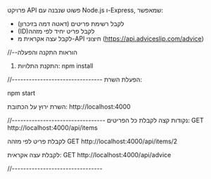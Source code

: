
פרויקט API פשוט שנבנה עם Node.js ו-Express, שמאפשר:
- לקבל רשימת פריטים (דאטה דמה בזיכרון)
- (ID)לקבל פריט יחיד לפי מזהה 
- לקבל עצה אקראית מ-API חיצוני 
(https://api.adviceslip.com/advice)


//--הוראות התקנה והפעלה

1. התקנת התלויות:
npm install

//--------------------------------
הפעלת השרת:

npm start

השרת ירוץ על הכתובת:
http://localhost:4000

//---------------------------------
נקודות קצה 
לקבלת כל הפריטים:
GET http://localhost:4000/api/items

לקבלת פריט לפי מזהה
GET http://localhost:4000/api/items/2

לקבלת עצה אקראית:
GET http://localhost:4000/api/advice

//--------------------------------
